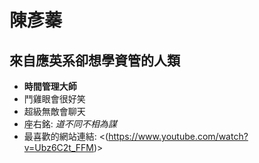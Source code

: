 # 陳彥蓁
## 來自應英系卻想學資管的人類
- **時間管理大師**
- 鬥雞眼會很好笑
- 超級無敵會聊天
- 座右銘: _道不同不相為謀_
- 最喜歡的網站連結: <(https://www.youtube.com/watch?v=Ubz6C2t_FFM)>
